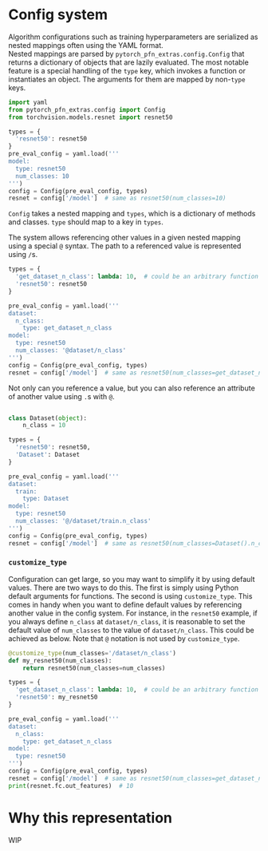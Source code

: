 # Config system

Algorithm configurations such as training hyperparameters are serialized as nested mappings often using the YAML format.  
Nested mappings are parsed by `pytorch_pfn_extras.config.Config` that returns a dictionary of objects that are lazily evaluated.
The most notable feature is a special handling of the `type` key, which invokes a function or instantiates an object. The arguments for them are mapped by non-`type` keys.
```python 
import yaml
from pytorch_pfn_extras.config import Config
from torchvision.models.resnet import resnet50

types = {
  'resnet50': resnet50
}
pre_eval_config = yaml.load('''
model:
  type: resnet50
  num_classes: 10
''')
config = Config(pre_eval_config, types)
resnet = config['/model']  # same as resnet50(num_classes=10)
```
`Config` takes a nested mapping and `types`, which is a dictionary of methods and classes. `type` should map to a key in `types`.

The system allows referencing other values in a given nested mapping using a special `@` syntax. The path to a referenced value is represented using `/`s.
```python
types = {
  'get_dataset_n_class': lambda: 10,  # could be an arbitrary function that returns int
  'resnet50': resnet50
} 

pre_eval_config = yaml.load('''
dataset:
  n_class:
    type: get_dataset_n_class
model:
  type: resnet50
  num_classes: '@dataset/n_class'
''')
config = Config(pre_eval_config, types)
resnet = config['/model']  # same as resnet50(num_classes=get_dataset_n_class())
```
Not only can you reference a value, but you can also reference an attribute of another value using `.`s with `@`.
```python

class Dataset(object):
    n_class = 10

types = {
  'resnet50': resnet50,
  'Dataset': Dataset
} 

pre_eval_config = yaml.load('''
dataset:
  train:
    type: Dataset
model:
  type: resnet50
  num_classes: '@/dataset/train.n_class'
''')
config = Config(pre_eval_config, types)
resnet = config['/model']  # same as resnet50(num_classes=Dataset().n_class)
```


### `customize_type`
Configuration can get large, so you may want to simplify it by using default values.
There are two ways to do this.
The first is simply using Python default arguments for functions.
The second is using `customize_type`. This comes in handy when you want to define default values by referencing another value in the config system.
For instance, in the `resnet50` example, if you always define `n_class` at `dataset/n_class`, it is reasonable to set the default value of `num_classes` to the value of `dataset/n_class`.
This could be achieved as below.
Note that `@` notation is not used by `customize_type`.

```python
@customize_type(num_classes='/dataset/n_class')
def my_resnet50(num_classes):
    return resnet50(num_classes=num_classes)

types = {
  'get_dataset_n_class': lambda: 10,  # could be an arbitrary function that returns int
  'resnet50': my_resnet50
}

pre_eval_config = yaml.load('''
dataset:
  n_class:
    type: get_dataset_n_class
model:
  type: resnet50
''')
config = Config(pre_eval_config, types)
resnet = config['/model']  # same as resnet50(num_classes=get_dataset_n_class())
print(resnet.fc.out_features)  # 10
```


# Why this representation

WIP
